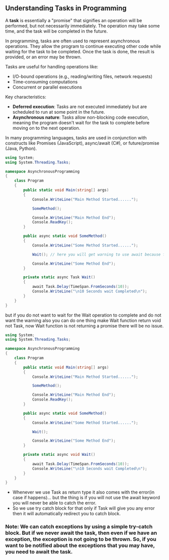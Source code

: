 ## Understanding Tasks in Programming

A **task** is essentially a "promise" that signifies an operation will be performed, but not necessarily immediately. The operation may take some time, and the task will be completed in the future.

In programming, tasks are often used to represent asynchronous operations. They allow the program to continue executing other code while waiting for the task to be completed. Once the task is done, the result is provided, or an error may be thrown.

Tasks are useful for handling operations like:
- I/O-bound operations (e.g., reading/writing files, network requests)
- Time-consuming computations
- Concurrent or parallel executions

Key characteristics:
- **Deferred execution**: Tasks are not executed immediately but are scheduled to run at some point in the future.
- **Asynchronous nature**: Tasks allow non-blocking code execution, meaning the program doesn't wait for the task to complete before moving on to the next operation.

In many programming languages, tasks are used in conjunction with constructs like Promises (JavaScript), async/await (C#), or future/promise (Java, Python).


```csharp
using System;
using System.Threading.Tasks;

namespace AsynchronousProgramming
{
    class Program
    {
        public static void Main(string[] args)
        {
            Console.WriteLine("Main Method Started......");

            SomeMethod();

            Console.WriteLine("Main Method End");
            Console.ReadKey();
        }

        public async static void SomeMethod()
        {
            Console.WriteLine("Some Method Started......");

            Wait(); // here you will get warning to use await because from the Wait method you are returning a promise.

            Console.WriteLine("Some Method End");
        }

        private static async Task Wait()
        {
            await Task.Delay(TimeSpan.FromSeconds(10));
            Console.WriteLine("\n10 Seconds wait Completed\n");
        }
    }
}
```

but if you do not want to wait for the Wait operation to complete and do not want the warning also you can do one thing make Wait function return void not Task, now Wait function is not returning a promise there will be no issue.

```csharp
using System;
using System.Threading.Tasks;

namespace AsynchronousProgramming
{
    class Program
    {
        public static void Main(string[] args)
        {
            Console.WriteLine("Main Method Started......");

            SomeMethod();

            Console.WriteLine("Main Method End");
            Console.ReadKey();
        }

        public async static void SomeMethod()
        {
            Console.WriteLine("Some Method Started......");

            Wait();

            Console.WriteLine("Some Method End");
        }

        private static async void Wait()
        {
            await Task.Delay(TimeSpan.FromSeconds(10));
            Console.WriteLine("\n10 Seconds wait Completed\n");
        }
    }
}
```
- Whenever we use Task as return type it also comes with the error(in case if happens)... but the thing is if you will not use the await keyword you will never be able to catch the error.
- So we use try catch block for that only if Task will give you any error then it will automatically redirect you to catch block.

### Note: We can catch exceptions by using a simple try-catch block. But if we never await the task, then even if we have an exception, the exception is not going to be thrown. So, if you want to be notified about the exceptions that you may have, you need to await the task.